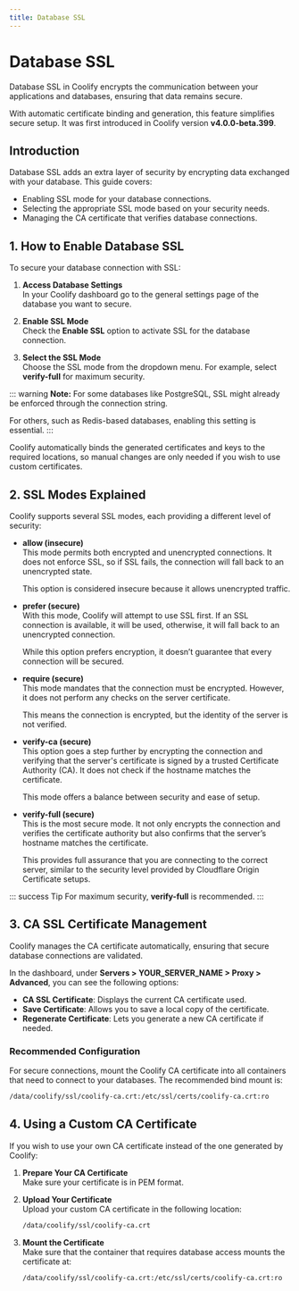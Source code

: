 ```yaml
---
title: Database SSL
---
```


# Database SSL  <Badge type="warning" text="^v4.0.0-beta.399" />
Database SSL in Coolify encrypts the communication between your applications and databases, ensuring that data remains secure. 

With automatic certificate binding and generation, this feature simplifies secure setup. It was first introduced in Coolify version **v4.0.0-beta.399**.


## Introduction
Database SSL adds an extra layer of security by encrypting data exchanged with your database. This guide covers:
- Enabling SSL mode for your database connections.
- Selecting the appropriate SSL mode based on your security needs.
- Managing the CA certificate that verifies database connections.


## 1. How to Enable Database SSL
To secure your database connection with SSL:

1. **Access Database Settings**  
   In your Coolify dashboard go to the general settings page of the database you want to secure.
   <ZoomableImage src="/docs/images/database/ssl/1.webp" />

2. **Enable SSL Mode**  
   Check the **Enable SSL** option to activate SSL for the database connection.
   <ZoomableImage src="/docs/images/database/ssl/2.webp" />

3. **Select the SSL Mode**  
   Choose the SSL mode from the dropdown menu. For example, select **verify-full** for maximum security.  
   <ZoomableImage src="/docs/images/database/ssl/3.webp" />


::: warning **Note:** 
For some databases like PostgreSQL, SSL might already be enforced through the connection string. 

For others, such as Redis-based databases, enabling this setting is essential.
:::

Coolify automatically binds the generated certificates and keys to the required locations, so manual changes are only needed if you wish to use custom certificates.


## 2. SSL Modes Explained
Coolify supports several SSL modes, each providing a different level of security:
<ZoomableImage src="/docs/images/database/ssl/4.webp" />

- **allow (insecure)**  
  This mode permits both encrypted and unencrypted connections. It does not enforce SSL, so if SSL fails, the connection will fall back to an unencrypted state. 
  
  This option is considered insecure because it allows unencrypted traffic.

- **prefer (secure)**  
  With this mode, Coolify will attempt to use SSL first. If an SSL connection is available, it will be used, otherwise, it will fall back to an unencrypted connection. 
  
  While this option prefers encryption, it doesn’t guarantee that every connection will be secured.

- **require (secure)**  
  This mode mandates that the connection must be encrypted. However, it does not perform any checks on the server certificate. 
  
  This means the connection is encrypted, but the identity of the server is not verified.

- **verify-ca (secure)**  
  This option goes a step further by encrypting the connection and verifying that the server's certificate is signed by a trusted Certificate Authority (CA). It does not check if the hostname matches the certificate. 
  
  This mode offers a balance between security and ease of setup.

- **verify-full (secure)**  
  This is the most secure mode. It not only encrypts the connection and verifies the certificate authority but also confirms that the server’s hostname matches the certificate. 
  
  This provides full assurance that you are connecting to the correct server, similar to the security level provided by Cloudflare Origin Certificate setups.

::: success Tip
For maximum security, **verify-full** is recommended.
:::


## 3. CA SSL Certificate Management
Coolify manages the CA certificate automatically, ensuring that secure database connections are validated. 

In the dashboard, under **Servers > YOUR_SERVER_NAME > Proxy > Advanced**, you can see the following options:
<ZoomableImage src="/docs/images/database/ssl/5.webp" />

- **CA SSL Certificate**: Displays the current CA certificate used.
- **Save Certificate**: Allows you to save a local copy of the certificate.
- **Regenerate Certificate**: Lets you generate a new CA certificate if needed.


### Recommended Configuration
For secure connections, mount the Coolify CA certificate into all containers that need to connect to your databases. The recommended bind mount is:

```sh
/data/coolify/ssl/coolify-ca.crt:/etc/ssl/certs/coolify-ca.crt:ro
```


## 4. Using a Custom CA Certificate
If you wish to use your own CA certificate instead of the one generated by Coolify:

1. **Prepare Your CA Certificate**  
   Make sure your certificate is in PEM format.

2. **Upload Your Certificate**  
   Upload your custom CA certificate in the following location:
   ```sh
   /data/coolify/ssl/coolify-ca.crt
   ```

3. **Mount the Certificate**  
   Make sure that the container that requires database access mounts the certificate at:
   ```sh
   /data/coolify/ssl/coolify-ca.crt:/etc/ssl/certs/coolify-ca.crt:ro
   ```